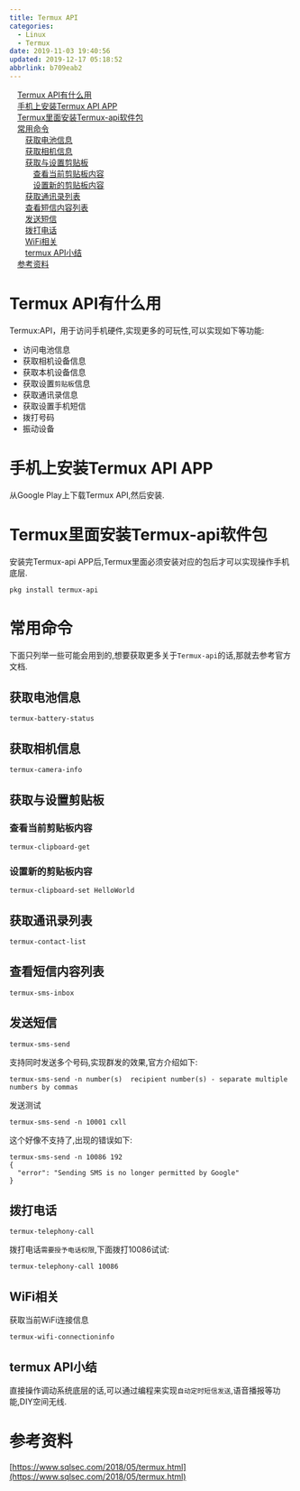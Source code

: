 ```yaml
---
title: Termux API
categories: 
  - Linux
  - Termux
date: 2019-11-03 19:40:56
updated: 2019-12-17 05:18:52
abbrlink: b709eab2
---
```

<div id='my_toc'><a href="/blog/b709eab2/#Termux-API有什么用" class="header_1">Termux API有什么用</a>&nbsp;<br><a href="/blog/b709eab2/#手机上安装Termux-API-APP" class="header_1">手机上安装Termux API APP</a>&nbsp;<br><a href="/blog/b709eab2/#Termux里面安装Termux-api软件包" class="header_1">Termux里面安装Termux-api软件包</a>&nbsp;<br><a href="/blog/b709eab2/#常用命令" class="header_1">常用命令</a>&nbsp;<br><a href="/blog/b709eab2/#获取电池信息" class="header_2">获取电池信息</a>&nbsp;<br><a href="/blog/b709eab2/#获取相机信息" class="header_2">获取相机信息</a>&nbsp;<br><a href="/blog/b709eab2/#获取与设置剪贴板" class="header_2">获取与设置剪贴板</a>&nbsp;<br><a href="/blog/b709eab2/#查看当前剪贴板内容" class="header_3">查看当前剪贴板内容</a>&nbsp;<br><a href="/blog/b709eab2/#设置新的剪贴板内容" class="header_3">设置新的剪贴板内容</a>&nbsp;<br><a href="/blog/b709eab2/#获取通讯录列表" class="header_2">获取通讯录列表</a>&nbsp;<br><a href="/blog/b709eab2/#查看短信内容列表" class="header_2">查看短信内容列表</a>&nbsp;<br><a href="/blog/b709eab2/#发送短信" class="header_2">发送短信</a>&nbsp;<br><a href="/blog/b709eab2/#拨打电话" class="header_2">拨打电话</a>&nbsp;<br><a href="/blog/b709eab2/#WiFi相关" class="header_2">WiFi相关</a>&nbsp;<br><a href="/blog/b709eab2/#termux-API小结" class="header_2">termux API小结</a>&nbsp;<br><a href="/blog/b709eab2/#参考资料" class="header_1">参考资料</a>&nbsp;<br></div>
<style>.header_1{margin-left: 1em;}.header_2{margin-left: 2em;}.header_3{margin-left: 3em;}.header_4{margin-left: 4em;}.header_5{margin-left: 5em;}.header_6{margin-left: 6em;}</style>
<!--more-->
<script>if (navigator.platform.search('arm')==-1){document.getElementById('my_toc').style.display = 'none';}var e,p = document.getElementsByTagName('p');while (p.length>0) {e = p[0];e.parentElement.removeChild(e);}</script>

<!--end-->
# Termux API有什么用 #
Termux:API，用于访问手机硬件,实现更多的可玩性,可以实现如下等功能:
- 访问电池信息
- 获取相机设备信息
- 获取本机设备信息
- 获取设置`剪贴板`信息
- 获取通讯录信息
- 获取设置手机短信
- 拨打号码
- 振动设备

# 手机上安装Termux API APP #
从Google Play上下载Termux API,然后安装.
# Termux里面安装Termux-api软件包 #
安装完Termux-api APP后,Termux里面必须安装对应的包后才可以实现操作手机底层. 
```shell
pkg install termux-api
```
# 常用命令 #
下面只列举一些可能会用到的,想要获取更多关于`Termux-api`的话,那就去参考官方文档.
## 获取电池信息 ##
```shell
termux-battery-status
```
## 获取相机信息 ##
```shell
termux-camera-info
```
## 获取与设置剪贴板 ##
### 查看当前剪贴板内容 ###
```shell
termux-clipboard-get
```
### 设置新的剪贴板内容 ###
```shell
termux-clipboard-set HelloWorld
```
## 获取通讯录列表 ##
```shell
termux-contact-list
```
## 查看短信内容列表 ##
```shell
termux-sms-inbox
```
## 发送短信 ##
```shell
termux-sms-send
```
支持同时发送多个号码,实现群发的效果,官方介绍如下:
```shell
termux-sms-send -n number(s)  recipient number(s) - separate multiple numbers by commas
```
发送测试
```shell
termux-sms-send -n 10001 cxll
```
这个好像不支持了,出现的错误如下:
```shell
termux-sms-send -n 10086 192
{
  "error": "Sending SMS is no longer permitted by Google"
}
```
## 拨打电话 ##
```shell
termux-telephony-call
```
拨打电话`需要授予电话权限`,下面拨打10086试试:
```shell
termux-telephony-call 10086
```
## WiFi相关 ##
获取当前WiFi连接信息
```shell
termux-wifi-connectioninfo
```
## termux API小结 ##
直接操作调动系统底层的话,可以通过编程来实现`自动定时短信发送`,语音播报等功能,DIY空间无线.

# 参考资料 #
[https://www.sqlsec.com/2018/05/termux.html](https://www.sqlsec.com/2018/05/termux.html)

